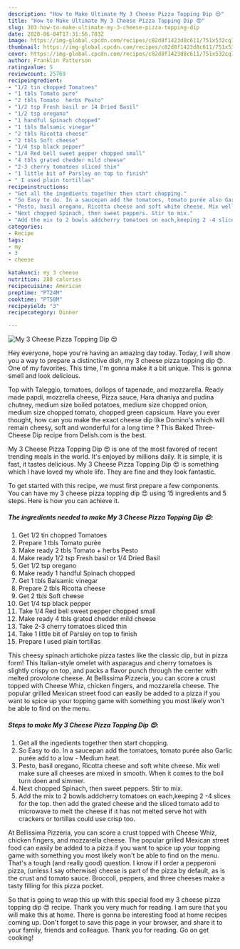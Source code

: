 ```yaml
---
description: "How to Make Ultimate My 3 Cheese Pizza Topping Dip 😍"
title: "How to Make Ultimate My 3 Cheese Pizza Topping Dip 😍"
slug: 303-how-to-make-ultimate-my-3-cheese-pizza-topping-dip
date: 2020-06-04T17:31:56.703Z
image: https://img-global.cpcdn.com/recipes/c82d8f1423d8c611/751x532cq70/my-3-cheese-pizza-topping-dip-😍-recipe-main-photo.jpg
thumbnail: https://img-global.cpcdn.com/recipes/c82d8f1423d8c611/751x532cq70/my-3-cheese-pizza-topping-dip-😍-recipe-main-photo.jpg
cover: https://img-global.cpcdn.com/recipes/c82d8f1423d8c611/751x532cq70/my-3-cheese-pizza-topping-dip-😍-recipe-main-photo.jpg
author: Franklin Patterson
ratingvalue: 5
reviewcount: 25769
recipeingredient:
- "1/2 tin chopped Tomatoes"
- "1 tbls Tomato pure"
- "2 tbls Tomato  herbs Pesto"
- "1/2 tsp Fresh basil or 14 Dried Basil"
- "1/2 tsp oregano"
- "1 handful Spinach chopped"
- "1 tbls Balsamic vinegar"
- "2 tbls Ricotta cheese"
- "2 tbls Soft cheese"
- "1/4 tsp black pepper"
- "1/4 Red bell sweet pepper chopped small"
- "4 tbls grated chedder mild cheese"
- "2-3 cherry tomatoes sliced thin"
- "1 little bit of Parsley on top to finish"
- " I used plain tortillas"
recipeinstructions:
- "Get all the ingedients together then start chopping."
- "So Easy to do. In a saucepan add the tomatoes, tomato purée also Garlic purée add to a low - Medium heat."
- "Pesto, basil oregano, Ricotta cheese and soft white cheese. Mix well make sure all cheeses are mixed in smooth. When it comes to the boil turn doen and simmer."
- "Next chopped Spinach, then sweet peppers. Stir to mix."
- "Add the mix to 2 bowls addcherry tomatoes on each,keeping 2 -4 slices for the top. then add the grated cheese and the sliced tomato add to microwave to melt the cheese if it has not melted serve hot with crackers or tortillas could use crisp too."
categories:
- Recipe
tags:
- my
- 3
- cheese

katakunci: my 3 cheese 
nutrition: 288 calories
recipecuisine: American
preptime: "PT24M"
cooktime: "PT58M"
recipeyield: "3"
recipecategory: Dinner

---
```



![My 3 Cheese Pizza Topping Dip 😍](https://img-global.cpcdn.com/recipes/c82d8f1423d8c611/751x532cq70/my-3-cheese-pizza-topping-dip-😍-recipe-main-photo.jpg)

Hey everyone, hope you're having an amazing day today. Today, I will show you a way to prepare a distinctive dish, my 3 cheese pizza topping dip 😍. One of my favorites. This time, I'm gonna make it a bit unique. This is gonna smell and look delicious.

Top with Taleggio, tomatoes, dollops of tapenade, and mozzarella. Ready made papdi, mozzrella cheese, Pizza sauce, Hara dhaniya and pudina chutney, medium size boiled potatoes, medium size chopped onion, medium size chopped tomato, chopped green capsicum. Have you ever thought, how can you make the exact cheese dip like Domino&#39;s which will remain cheesy, soft and wonderful for a long time ? This Baked Three-Cheese Dip recipe from Delish.com is the best.

My 3 Cheese Pizza Topping Dip 😍 is one of the most favored of recent trending meals in the world. It's enjoyed by millions daily. It is simple, it is fast, it tastes delicious. My 3 Cheese Pizza Topping Dip 😍 is something which I have loved my whole life. They are fine and they look fantastic.


To get started with this recipe, we must first prepare a few components. You can have my 3 cheese pizza topping dip 😍 using 15 ingredients and 5 steps. Here is how you can achieve it.

<!--inarticleads1-->

##### The ingredients needed to make My 3 Cheese Pizza Topping Dip 😍:

1. Get 1/2 tin chopped Tomatoes
1. Prepare 1 tbls Tomato purèe
1. Make ready 2 tbls Tomato + herbs Pesto
1. Make ready 1/2 tsp Fresh basil or 1/4 Dried Basil
1. Get 1/2 tsp oregano
1. Make ready 1 handful Spinach chopped
1. Get 1 tbls Balsamic vinegar
1. Prepare 2 tbls Ricotta cheese
1. Get 2 tbls Soft cheese
1. Get 1/4 tsp black pepper
1. Take 1/4 Red bell sweet pepper chopped small
1. Make ready 4 tbls grated chedder mild cheese
1. Take 2-3 cherry tomatoes sliced thin
1. Take 1 little bit of Parsley on top to finish
1. Prepare  I used plain tortillas


This cheesy spinach artichoke pizza tastes like the classic dip, but in pizza form! This Italian-style omelet with asparagus and cherry tomatoes is slightly crispy on top, and packs a flavor punch through the center with melted provolone cheese. At Bellissima Pizzeria, you can score a crust topped with Cheese Whiz, chicken fingers, and mozzarella cheese. The popular grilled Mexican street food can easily be added to a pizza if you want to spice up your topping game with something you most likely won&#39;t be able to find on the menu. 

<!--inarticleads2-->

##### Steps to make My 3 Cheese Pizza Topping Dip 😍:

1. Get all the ingedients together then start chopping.
1. So Easy to do. In a saucepan add the tomatoes, tomato purée also Garlic purée add to a low - Medium heat.
1. Pesto, basil oregano, Ricotta cheese and soft white cheese. Mix well make sure all cheeses are mixed in smooth. When it comes to the boil turn doen and simmer.
1. Next chopped Spinach, then sweet peppers. Stir to mix.
1. Add the mix to 2 bowls addcherry tomatoes on each,keeping 2 -4 slices for the top. then add the grated cheese and the sliced tomato add to microwave to melt the cheese if it has not melted serve hot with crackers or tortillas could use crisp too.


At Bellissima Pizzeria, you can score a crust topped with Cheese Whiz, chicken fingers, and mozzarella cheese. The popular grilled Mexican street food can easily be added to a pizza if you want to spice up your topping game with something you most likely won&#39;t be able to find on the menu. That&#39;s a tough (and really good) question. I know if I order a pepperoni pizza, (unless I say otherwise) cheese is part of the pizza by default, as is the crust and tomato sauce. Broccoli, peppers, and three cheeses make a tasty filling for this pizza pocket. 

So that is going to wrap this up with this special food my 3 cheese pizza topping dip 😍 recipe. Thank you very much for reading. I am sure that you will make this at home. There is gonna be interesting food at home recipes coming up. Don't forget to save this page in your browser, and share it to your family, friends and colleague. Thank you for reading. Go on get cooking!
